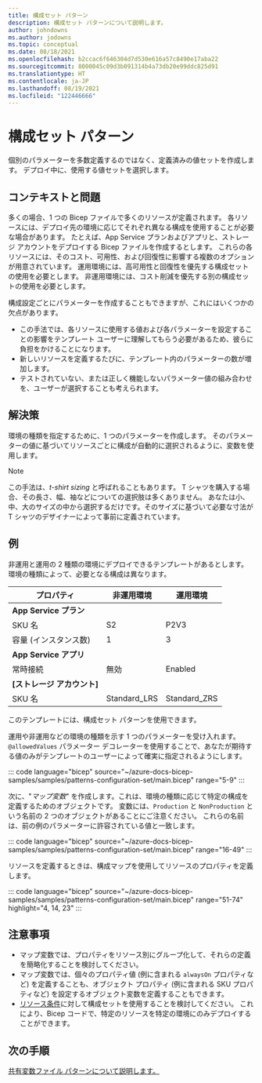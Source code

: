```yaml
---
title: 構成セット パターン
description: 構成セット パターンについて説明します。
author: johndowns
ms.author: jodowns
ms.topic: conceptual
ms.date: 08/18/2021
ms.openlocfilehash: b2ccac6f646304d7d530e616a57c8490e17aba22
ms.sourcegitcommit: 8000045c09d3b091314b4a73db20e99ddc825d91
ms.translationtype: HT
ms.contentlocale: ja-JP
ms.lasthandoff: 08/19/2021
ms.locfileid: "122446666"
---
```

# <a name="configuration-set-pattern"></a>構成セット パターン

個別のパラメーターを多数定義するのではなく、定義済みの値セットを作成します。 デプロイ中に、使用する値セットを選択します。

## <a name="context-and-problem"></a>コンテキストと問題

多くの場合、1 つの Bicep ファイルで多くのリソースが定義されます。 各リソースには、デプロイ先の環境に応じてそれぞれ異なる構成を使用することが必要な場合があります。 たとえば、App Service プランおよびアプリと、ストレージ アカウントをデプロイする Bicep ファイルを作成するとします。 これらの各リソースには、そのコスト、可用性、および回復性に影響する複数のオプションが用意されています。 運用環境には、高可用性と回復性を優先する構成セットの使用を必要とします。 非運用環境には、コスト削減を優先する別の構成セットの使用を必要とします。

構成設定ごとにパラメーターを作成することもできますが、これにはいくつかの欠点があります。

- この手法では、各リソースに使用する値および各パラメーターを設定することの影響をテンプレート ユーザーに理解してもらう必要があるため、彼らに負担をかけることになります。
- 新しいリソースを定義するたびに、テンプレート内のパラメーターの数が増加します。
- テストされていない、または正しく機能しないパラメーター値の組み合わせを、ユーザーが選択することも考えられます。

## <a name="solution"></a>解決策

環境の種類を指定するために、1 つのパラメーターを作成します。 そのパラメーターの値に基づいてリソースごとに構成が自動的に選択されるように、変数を使用します。

> [!NOTE]
> この手法は、_t-shirt sizing_ と呼ばれることもあります。 T シャツを購入する場合、その長さ、幅、袖などについての選択肢は多くありません。 あなたは小、中、大のサイズの中から選択するだけです。そのサイズに基づいて必要な寸法が T シャツのデザイナーによって事前に定義されています。

## <a name="example"></a>例

非運用と運用の 2 種類の環境にデプロイできるテンプレートがあるとします。 環境の種類によって、必要となる構成は異なります。

| プロパティ | 非運用環境 | 運用環境 |
|-|-|-|
| **App Service プラン** |
| SKU 名 | S2 | P2V3 |
| 容量 (インスタンス数) | 1 | 3 |
| **App Service アプリ** |
| 常時接続 | 無効 | Enabled |
| **[ストレージ アカウント]** |
| SKU 名 | Standard_LRS | Standard_ZRS |

このテンプレートには、構成セット パターンを使用できます。

運用や非運用などの環境の種類を示す 1 つのパラメーターを受け入れます。 `@allowedValues` パラメーター デコレーターを使用することで、あなたが期待する値のみがテンプレートのユーザーによって確実に指定されるようにします。

::: code language="bicep" source="~/azure-docs-bicep-samples/samples/patterns-configuration-set/main.bicep" range="5-9" :::

次に、"_マップ変数_" を作成します。これは、環境の種類に応じて特定の構成を定義するためのオブジェクトです。 変数には、`Production` と `NonProduction` という名前の 2 つのオブジェクトがあることにご注意ください。 これらの名前は、前の例のパラメーターに許容されている値と一致します。

::: code language="bicep" source="~/azure-docs-bicep-samples/samples/patterns-configuration-set/main.bicep" range="16-49" :::

リソースを定義するときは、構成マップを使用してリソースのプロパティを定義します。

::: code language="bicep" source="~/azure-docs-bicep-samples/samples/patterns-configuration-set/main.bicep" range="51-74" highlight="4, 14, 23" :::

## <a name="considerations"></a>注意事項

- マップ変数では、プロパティをリソース別にグループ化して、それらの定義を簡略化することを検討してください。
- マップ変数では、個々のプロパティ値 (例に含まれる `alwaysOn` プロパティなど) を定義することも、オブジェクト プロパティ (例に含まれる SKU プロパティなど) を設定するオブジェクト変数を定義することもできます。
- [リソース条件](conditional-resource-deployment.md)に対して構成セットを使用することを検討してください。 これにより、Bicep コードで、特定のリソースを特定の環境にのみデプロイすることができます。

## <a name="next-steps"></a>次の手順

[共有変数ファイル パターンについて説明します。](patterns-shared-variable-file.md)
